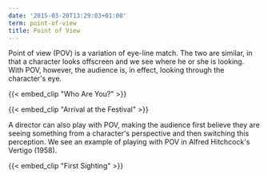 ```yaml
---
date: '2015-03-20T13:29:03+01:00'
term: point-of-view
title: Point of View
---
```


Point of view (POV) is a variation of eye-line match. The two are
similar, in that a character looks offscreen and we see where he or
she is looking. With POV, however, the audience is, in effect, looking
through the character's eye.<!--more-->

{{< embed_clip "Who Are You?" >}}

{{< embed_clip "Arrival at the Festival" >}}

A director can also play with POV, making the audience first believe they are seeing something from a character's perspective and then switching this perception. We see an example of playing with POV in Alfred Hitchcock's Vertigo (1958).

{{< embed_clip "First Sighting" >}}
